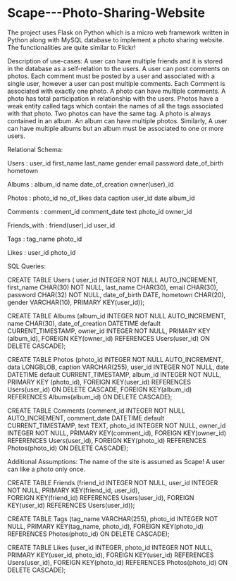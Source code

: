 # Scape---Photo-Sharing-Website

The project uses Flask on Python which is a micro web framework written in Python along with MySQL database to implement a photo sharing website. The functionalities are quite similar to Flickr! 


Description of use-cases:
A user can have multiple friends and it is stored in the database as a self-relation to the users. A user can post comments on photos. Each comment must be posted by a user and associated with a single user, however a user can post multiple comments. Each Comment is associated with exactly one photo. A photo can have multiple comments. A photo has total participation in relationship with the users. Photos have a weak entity called tags which contain the names of all the tags associated with that photo. Two photos can have the same tag.  A photo is always contained in an album. An album can have multiple photos. Similarly, A user can have multiple albums but an album must be associated to one or more users. 

Relational Schema:

Users :
user_id	first_name	last_name	gender	email 	password	date_of_birth	hometown

Albums :
album_id	name	date_of_creation	owner(user)_id

Photos :
photo_id	no_of_likes	data	caption	user_id	date	album_id

Comments :
comment_id	comment_date	text	photo_id	owner_id

Friends_with :
friend(user)_id	user_id

Tags :
tag_name	photo_id


Likes :
user_id	photo_id




SQL Queries:

CREATE TABLE Users
( user_id INTEGER NOT NULL AUTO_INCREMENT,
first_name CHAR(30) NOT NULL,
last_name CHAR(30),
email CHAR(30),
password CHAR(32) NOT NULL,
date_of_birth DATE,
hometown CHAR(20),
gender VARCHAR(10),
PRIMARY KEY(user_id));

CREATE TABLE Albums
(album_id INTEGER NOT NULL AUTO_INCREMENT,
name CHAR(30),
date_of_creation DATETIME default CURRENT_TIMESTAMP,
owner_id INTEGER NOT NULL,
PRIMARY KEY (album_id),
FOREIGN KEY(owner_id) REFERENCES Users(user_id) ON DELETE CASCADE);

CREATE TABLE Photos
(photo_id INTEGER NOT NULL AUTO_INCREMENT,
data LONGBLOB,
caption VARCHAR(255),
user_id INTEGER NOT NULL,
date DATETIME default CURRENT_TIMESTAMP,
album_id INTEGER NOT NULL,
PRIMARY KEY (photo_id),
FOREIGN KEY(user_id) REFERENCES Users(user_id) ON DELETE CASCADE,
FOREIGN KEY(album_id) REFERENCES Albums(album_id) ON DELETE CASCADE);

CREATE TABLE Comments
(comment_id INTEGER NOT NULL AUTO_INCREMENT,
comment_date DATETIME default CURRENT_TIMESTAMP,
text TEXT,
photo_id INTEGER NOT NULL,
owner_id INTEGER NOT NULL,
PRIMARY KEY(comment_id),
FOREIGN KEY(owner_id) REFERENCES Users(user_id),
FOREIGN KEY(photo_id) REFERENCES Photos(photo_id) ON DELETE CASCADE);

Additional Assumptions:
The name of the site is assumed as Scape! A user can like a photo only once.


CREATE TABLE Friends
(friend_id INTEGER NOT NULL,
user_id INTEGER NOT NULL,
PRIMARY KEY(friend_id, user_id),	
FOREIGN KEY(friend_id) REFERENCES Users(user_id),
FOREIGN KEY(user_id) REFERENCES Users(user_id)); 

CREATE TABLE Tags
(tag_name VARCHAR(255),
photo_id INTEGER NOT NULL,
PRIMARY KEY(tag_name, photo_id),
 FOREIGN KEY(photo_id) REFERENCES Photos(photo_id) 
ON DELETE CASCADE);

CREATE TABLE Likes
(user_id INTEGER,
photo_id INTEGER NOT NULL,
PRIMARY KEY(user_id, photo_id),
 FOREIGN KEY(user_id) REFERENCES Users(user_id),
FOREIGN KEY(photo_id) REFERENCES Photos(photo_id) ON DELETE CASCADE);
